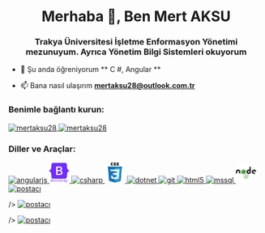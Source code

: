 <h1 align = "center"> Merhaba 👋, Ben Mert AKSU </h1>
<h3 align = "center"> Trakya Üniversitesi İşletme Enformasyon Yönetimi mezunuyum. Ayrıca Yönetim Bilgi Sistemleri okuyorum </h3>

- 🌱 Şu anda öğreniyorum ** C #, Angular **

- 📫 Bana nasıl ulaşırım **mertaksu28@outlook.com.tr**

<h3 align = "left"> Benimle bağlantı kurun: </h3>
<p align = "left">
<a href="https://twitter.com/mertaksu28" target="blank"> <img align = "center" src = "https: / /cdn.jsdelivr.net/npm/simple-icons@3.0.1/icons/twitter.svg "alt =" mertaksu28 "height =" 30 "width =" 40 "/> </a>
<a href =" https : //linkedin.com/in/mert-aksu-9aa7ab1ab "
<a href="https://instagram.com/mertaksu28" target="blank"> <img align = "center" src = "https://cdn.jsdelivr.net/npm/simple-icons@3.0.1 /icons/instagram.svg "alt =" mertaksu28 "height =" 30 "width =" 40 "/> </a>
</p>

<h3 align =" left "> Diller ve Araçlar: </h3>
<p align = "left"> <a href="https://angular.io" target="_blank"> <img src = "https://raw.githubusercontent.com/devicons/devicon/master/icons/ angularjs / angularjs-original-wordmark.svg "alt =" angularjs "width =" 40 "height =" 40 "/> </a> <a href="https://getbootstrap.com" target="_blank"> <img src = "https://raw.githubusercontent.com/devicons/devicon/master/icons/bootstrap/bootstrap-plain-wordmark.svg" alt = "bootstrap" width = "40" height = "40" /> </a> <a href="https://www.w3schools.com/cs/" target="_blank"> <img src = "https: //raw.githubusercontent.com / devicons / devicon / master / icons / csharp / csharp-original.svg "alt =" csharp "width =" 40 "height =" 40 "/> </a> <a href =" https: // www. w3schools.com/css/ "target =" _ blank "> <img src =" https://raw.githubusercontent.com/devicons/devicon/master/icons/css3/css3-original-wordmark.svg "alt =" css3 "width =" 40 "height =" 40 "/> </a> <a href="https://dotnet.microsoft.com/" target="_blank"> <img src =" https: // raw. githubusercontent.com/devicons/devicon/master/icons/dot-net/dot-net-original-wordmark.svg "alt =" dotnet "width =" 40 "height =" 40 "/> </a> <a href = "https: // git-scm.com / "target =" _ blank "> <img src =" https://www.vectorlogo.zone/logos/git-scm/git-scm-icon.svg "alt =" git "width =" 40 "height = "40" /> </a> <a href="https://www.w3.org/html/" target="_blank"> <img src = "https://raw.githubusercontent.com/devicons/ devicon / master / icons / html5 / html5-original-wordmark.svg "alt =" html5 "width =" 40 "height =" 40 "/> </a> <a href =" https://www.microsoft. com / en-us / sql-server "target =" _ blank "> <img src =" https://cdn.worldvectorlogo.com/logos/microsoft-sql-server.svg "alt =" mssql "width =" 40 "yükseklik =" 40 "/> </a> <a href = "https://nodejs.org" target = "_ blank"> <img src = "https://raw.githubusercontent.com/devicons/devicon/master/icons/nodejs/nodejs-original-wordmark.svg "alt =" nodejs "width =" 40 "height =" 40 "/> </a> 
<a href="https://postman.com" target="_blank"> <img src =" https: // www.vectorlogo.zone/logos/getpostman/getpostman-icon.svg "alt =" postacı "width =" 40 "height =" 40 "/> </a> </p>/> </a> <a href="https://postman.com" target="_blank"> <img src = "https://www.vectorlogo.zone/logos/getpostman/getpostman-icon.svg" alt = "postacı" width = "40" height = "40" /> </a> </p>/> </a> <a href="https://postman.com" target="_blank"> <img src = "https://www.vectorlogo.zone/logos/getpostman/getpostman-icon.svg" alt = "postacı" width = "40" height = "40" /> </a> </p>
